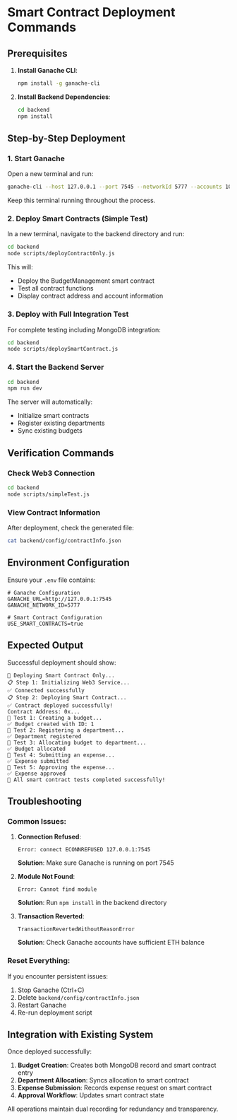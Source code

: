 # Smart Contract Deployment Commands

## Prerequisites

1. **Install Ganache CLI**:
   ```bash
   npm install -g ganache-cli
   ```

2. **Install Backend Dependencies**:
   ```bash
   cd backend
   npm install
   ```

## Step-by-Step Deployment

### 1. Start Ganache
Open a new terminal and run:
```bash
ganache-cli --host 127.0.0.1 --port 7545 --networkId 5777 --accounts 10 --defaultBalanceEther 100
```

Keep this terminal running throughout the process.

### 2. Deploy Smart Contracts (Simple Test)
In a new terminal, navigate to the backend directory and run:
```bash
cd backend
node scripts/deployContractOnly.js
```

This will:
- Deploy the BudgetManagement smart contract
- Test all contract functions
- Display contract address and account information

### 3. Deploy with Full Integration Test
For complete testing including MongoDB integration:
```bash
cd backend
node scripts/deploySmartContract.js
```

### 4. Start the Backend Server
```bash
cd backend
npm run dev
```

The server will automatically:
- Initialize smart contracts
- Register existing departments
- Sync existing budgets

## Verification Commands

### Check Web3 Connection
```bash
cd backend
node scripts/simpleTest.js
```

### View Contract Information
After deployment, check the generated file:
```bash
cat backend/config/contractInfo.json
```

## Environment Configuration

Ensure your `.env` file contains:
```env
# Ganache Configuration
GANACHE_URL=http://127.0.0.1:7545
GANACHE_NETWORK_ID=5777

# Smart Contract Configuration
USE_SMART_CONTRACTS=true
```

## Expected Output

Successful deployment should show:
```
🚀 Deploying Smart Contract Only...
📋 Step 1: Initializing Web3 Service...
✅ Connected successfully
📋 Step 2: Deploying Smart Contract...
✅ Contract deployed successfully!
Contract Address: 0x...
🧪 Test 1: Creating a budget...
✅ Budget created with ID: 1
🧪 Test 2: Registering a department...
✅ Department registered
🧪 Test 3: Allocating budget to department...
✅ Budget allocated
🧪 Test 4: Submitting an expense...
✅ Expense submitted
🧪 Test 5: Approving the expense...
✅ Expense approved
🎉 All smart contract tests completed successfully!
```

## Troubleshooting

### Common Issues:

1. **Connection Refused**:
   ```
   Error: connect ECONNREFUSED 127.0.0.1:7545
   ```
   **Solution**: Make sure Ganache is running on port 7545

2. **Module Not Found**:
   ```
   Error: Cannot find module
   ```
   **Solution**: Run `npm install` in the backend directory

3. **Transaction Reverted**:
   ```
   TransactionRevertedWithoutReasonError
   ```
   **Solution**: Check Ganache accounts have sufficient ETH balance

### Reset Everything:
If you encounter persistent issues:
1. Stop Ganache (Ctrl+C)
2. Delete `backend/config/contractInfo.json`
3. Restart Ganache
4. Re-run deployment script

## Integration with Existing System

Once deployed successfully:

1. **Budget Creation**: Creates both MongoDB record and smart contract entry
2. **Department Allocation**: Syncs allocation to smart contract
3. **Expense Submission**: Records expense request on smart contract
4. **Approval Workflow**: Updates smart contract state

All operations maintain dual recording for redundancy and transparency.
